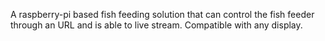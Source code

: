 A raspberry-pi based fish feeding solution that can control the fish feeder through an URL and is able to live stream. Compatible with any display.

